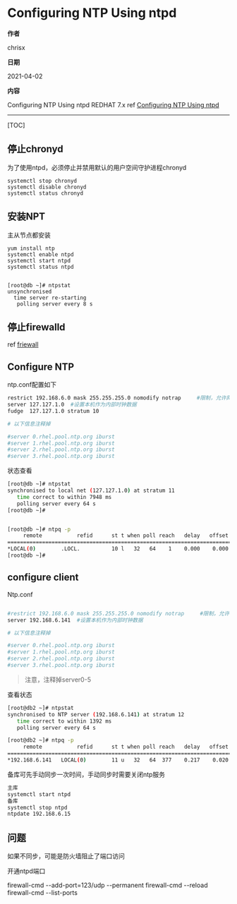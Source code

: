 # Configuring NTP Using ntpd

**作者**

chrisx

**日期**

2021-04-02

**内容**

Configuring NTP Using ntpd
REDHAT 7.x ref [Configuring NTP Using ntpd](https://access.redhat.com/documentation/en-us/red_hat_enterprise_linux/7/html/system_administrators_guide/ch-configuring_ntp_using_ntpd)

----

[TOC]

## 停止chronyd

为了使用ntpd，必须停止并禁用默认的用户空间守护进程chronyd

```shell
systemctl stop chronyd
systemctl disable chronyd
systemctl status chronyd

```

## 安装NPT

主从节点都安装

```shell
yum install ntp
systemctl enable ntpd
systemctl start ntpd
systemctl status ntpd


[root@db ~]# ntpstat
unsynchronised
  time server re-starting
   polling server every 8 s
```

## 停止firewalld

ref [friewall](./firewall.md)

## Configure NTP

ntp.conf配置如下

```bash
restrict 192.168.6.0 mask 255.255.255.0 nomodify notrap     #限制，允许网段连接ntp服务器
server 127.127.1.0  #设置本机作为内部时钟数据
fudge  127.127.1.0 stratum 10

# 以下信息注释掉

#server 0.rhel.pool.ntp.org iburst
#server 1.rhel.pool.ntp.org iburst
#server 2.rhel.pool.ntp.org iburst
#server 3.rhel.pool.ntp.org iburst
```

状态查看

```bash
[root@db ~]# ntpstat
synchronised to local net (127.127.1.0) at stratum 11
   time correct to within 7948 ms
   polling server every 64 s
[root@db ~]#


[root@db ~]# ntpq -p
     remote           refid      st t when poll reach   delay   offset  jitter
==============================================================================
*LOCAL(0)        .LOCL.          10 l   32   64    1    0.000    0.000   0.000
[root@db ~]#

```

## configure client

Ntp.conf

```bash

#restrict 192.168.6.0 mask 255.255.255.0 nomodify notrap     #限制，允许网段连接ntp服务器
server 192.168.6.141  #设置本机作为内部时钟数据

# 以下信息注释掉

#server 0.rhel.pool.ntp.org iburst
#server 1.rhel.pool.ntp.org iburst
#server 2.rhel.pool.ntp.org iburst
#server 3.rhel.pool.ntp.org iburst
```

> 注意，注释掉server0-5

查看状态

```bash
[root@db2 ~]# ntpstat
synchronised to NTP server (192.168.6.141) at stratum 12
   time correct to within 1392 ms
   polling server every 64 s

[root@db2 ~]# ntpq -p
     remote           refid      st t when poll reach   delay   offset  jitter
==============================================================================
*192.168.6.141   LOCAL(0)        11 u   32   64  377    0.217    0.020   0.045

```

备库可先手动同步一次时间，手动同步时需要关闭ntp服务

```bash
主库
systemctl start ntpd
备库
systemctl stop ntpd
ntpdate 192.168.6.15

```

## 问题

如果不同步，可能是防火墙阻止了端口访问

开通ntpd端口

firewall-cmd --add-port=123/udp --permanent
firewall-cmd --reload
firewall-cmd --list-ports

<!--
# How to setup a NTP server which can synchorize with an Internet time source and provide time service for internal servers?

 SOLUTION UNVERIFIED - 已更新 2014年八月21日04:34 - 
English
环境
*
Red Hat Enterprise Linux 3,4,5,6


问题
I need to setup a NTP server that synchronises with an internet time source, and, at the same time provides time services for my intranet servers. How can this be achieved?
决议
	* 
For example, I have a ntp server with the external ip address 10.66.129.30 and internal ip address 192.168.10.10.
	* 
In the example configuration shown, the ntpd service will be configured to allow hosts within IP subnets (192.168.10.0/255.255.255.0) to use this server as an NTP server. Queries from all other hosts except localhost (127.0.0.1) will not be accepted, and only the servers named with server statements will be trusted as stable time sources we synchronize to.


NTP server
	* 
The example /etc/ntp.conf is shown below. Please see kbase article How do I configure the ntpd service in Red Hat Enterprise Linux to function as an NTP time server for a network of NTP clients? for more details.


Raw

    # egrep -v "^#|^$" /etc/ntp.conf
    restrict default kod nomodify notrap nopeer noquery
    restrict 127.0.0.1
    driftfile /var/lib/ntp/drift
    keys /etc/ntp/keys
    restrict clock.util.phx2.redhat.com mask 255.255.255.255 nomodify notrap noquery
    restrict 192.168.10.0 mask 255.255.255.0 nomodify notrap
    server clock.util.phx2.redhat.com
    server 127.127.1.0
    fudge  127.127.1.0 stratum 10
	* 
After editing the /etc/ntp.conf restart the ntp service to make the changes active:


Raw
# service ntpd restart
	* 
Then, after a few minutes, check that the ntp server is trusted (as shown by the asterisk):


Raw

    # ntpq -p
         remote           refid      st t when poll reach   delay   offset  jitter
    ==============================================================================
    *clock.util.phx2 .CDMA.           1 u   36   64  377  271.580  -15.879   2.112
     LOCAL(0)        .LOCL.          10 l   32   64  377    0.000    0.000   0.001
NTP Client
	* 
On the ntp client, run "system-config-time" and specify 192.168.10.10 as ntp server. Below are the relevant lines of the configuration file:


Raw

    restrict 127.0.0.1
    restrict -6 ::1
    server 192.168.10.10
    restrict 192.168.10.10 mask 255.255.255.255 nomodify notrap noquery
	* 
Then restarting the ntpd service on the client, and run ntpq -p, and check that client is syncing with the server:


Raw

    # ntpq -p
         remote           refid      st t when poll reach   delay   offset  jitter
    ==============================================================================
     LOCAL(0)        .LOCL.          10 l   54   64  377    0.000    0.000   0.001
    *192.168.10.10   10.5.26.10       2 u   48   64  377    0.129   -1.733   0.468
 
From <https://access.redhat.com/solutions/39816>
-->

